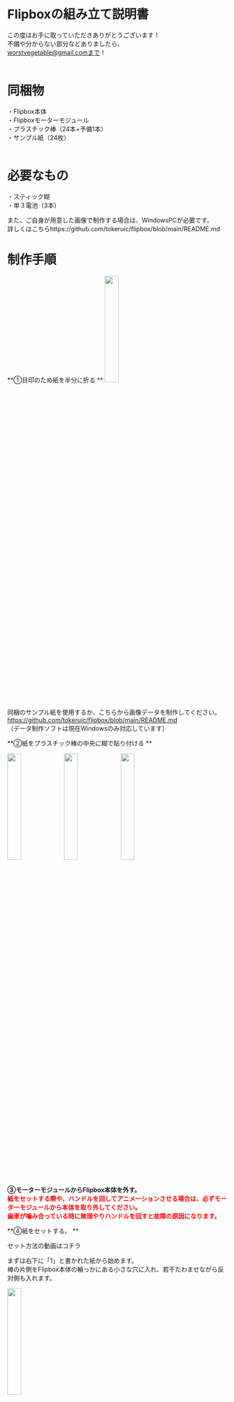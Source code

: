 # Flipboxの組み立て説明書

この度はお手に取っていただきありがとうございます！  
不備や分からない部分などありましたら、  
worstvegetable@gmail.comまで！  
 
# 同梱物
・Flipbox本体  
・Flipboxモーターモジュール  
・プラスチック棒（24本+予備1本）  
・サンプル紙（24枚）  
 
# 必要なもの
・スティック糊  
・単３電池（3本）  
  
また、ご自身が用意した画像で制作する場合は、WindowsPCが必要です。  
詳しくはこちらhttps://github.com/tokeruic/flipbox/blob/main/README.md
# 制作手順
**①目印のため紙を半分に折る  **
<img src="https://github.com/tokeruic/flipbox/assets/69045494/6729ad83-189a-4172-9e4c-1a02d7889d3c" width="25%">

同梱のサンプル紙を使用するか、こちらから画像データを制作してください。  
https://github.com/tokeruic/flipbox/blob/main/README.md  
（データ制作ソフトは現在Windowsのみ対応しています）  
 
**②紙をプラスチック棒の中央に糊で貼り付ける  **

<img src="https://github.com/tokeruic/flipbox/assets/69045494/ffd60fe7-9c86-41c5-93db-369a9e6b53e6" width="25%">

<img src="https://github.com/tokeruic/flipbox/assets/69045494/c366392b-51b8-4ca2-aea1-01763fe28c7e" width="25%">

<img src="https://github.com/tokeruic/flipbox/assets/69045494/a6512fb5-0b72-41e6-bea2-651e3423e4b9" width="25%">

**③モーターモジュールからFlipbox本体を外す。**  
<span style="color: red; ">
**紙をセットする際や、ハンドルを回してアニメーションさせる場合は、必ずモーターモジュールから本体を取り外してください。**  
**歯車が噛み合っている時に無理やりハンドルを回すと故障の原因になります。**  
</span>

**④紙をセットする。  **
  
セット方法の動画はコチラ  
  
  
まずは右下に「1」と書かれた紙から始めます。  
棒の片側をFlipbox本体の輪っかにある小さな穴に入れ、若干たわませながら反対側も入れます。  
  
<img src="https://github.com/tokeruic/flipbox/assets/69045494/ea5b8164-eebf-4c07-8e3b-15a5867ca7b5" width="25%">  
  
画像の向きにハンドルを回しながら、「２，３，４，５…」と順番に入れていきます。  
途中でハンドルを回してみて、問題なく動いているか確認してみるのがオススメです！  
  
<img src="https://github.com/tokeruic/flipbox/assets/69045494/403e266e-f80e-40e2-8507-e769e1277dfc" width="25%">  
  
  **
⑤紙をセットしたFlipbox本体をモーターモジュールにセットする。 ** 
画像の部分を指で押しながらグッと押し込みます。  
  
**⑥単３電池を入れる。プラス・マイナスにお気をつけください。  **
**⑦モーターモジュール上部のノブをまわすと装置が始動します。 ** 
※起動時はノブを最大近くまで回さないと動き出しません。動き出したらノブを逆側にまわして速度を調整してください）

